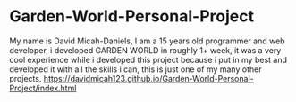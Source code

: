 # Garden-World-Personal-Project
My name is David Micah-Daniels, I am a 15 years old programmer and web developer, i developed GARDEN WORLD in roughly 1+ week, it was a very cool experience while i developed this project because i put in my best and developed it with all the skills i can, this is just one of my many other projects.
https://davidmicah123.github.io/Garden-World-Personal-Project/index.html

